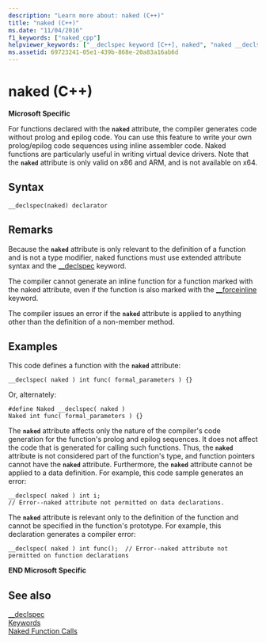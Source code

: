 ```yaml
---
description: "Learn more about: naked (C++)"
title: "naked (C++)"
ms.date: "11/04/2016"
f1_keywords: ["naked_cpp"]
helpviewer_keywords: ["__declspec keyword [C++], naked", "naked __declspec keyword"]
ms.assetid: 69723241-05e1-439b-868e-20a83a16ab6d
---
```

# naked (C++)

**Microsoft Specific**

For functions declared with the **`naked`** attribute, the compiler generates code without prolog and epilog code. You can use this feature to write your own prolog/epilog code sequences using inline assembler code. Naked functions are particularly useful in writing virtual device drivers.  Note that the **`naked`** attribute is only valid on x86 and ARM, and is not available on x64.

## Syntax

```
__declspec(naked) declarator
```

## Remarks

Because the **`naked`** attribute is only relevant to the definition of a function and is not a type modifier, naked functions must use extended attribute syntax and the [__declspec](../cpp/declspec.md) keyword.

The compiler cannot generate an inline function for a function marked with the naked attribute, even if the function is also marked with the [__forceinline](inline-functions-cpp.md) keyword.

The compiler issues an error if the **`naked`** attribute is applied to anything other than the definition of a non-member method.

## Examples

This code defines a function with the **`naked`** attribute:

```
__declspec( naked ) int func( formal_parameters ) {}
```

Or, alternately:

```
#define Naked __declspec( naked )
Naked int func( formal_parameters ) {}
```

The **`naked`** attribute affects only the nature of the compiler's code generation for the function's prolog and epilog sequences. It does not affect the code that is generated for calling such functions. Thus, the **`naked`** attribute is not considered part of the function's type, and function pointers cannot have the **`naked`** attribute. Furthermore, the **`naked`** attribute cannot be applied to a data definition. For example, this code sample generates an error:

```
__declspec( naked ) int i;
// Error--naked attribute not permitted on data declarations.
```

The **`naked`** attribute is relevant only to the definition of the function and cannot be specified in the function's prototype. For example, this declaration generates a compiler error:

```
__declspec( naked ) int func();  // Error--naked attribute not permitted on function declarations
```

**END Microsoft Specific**

## See also

[__declspec](../cpp/declspec.md)<br/>
[Keywords](../cpp/keywords-cpp.md)<br/>
[Naked Function Calls](../cpp/naked-function-calls.md)
